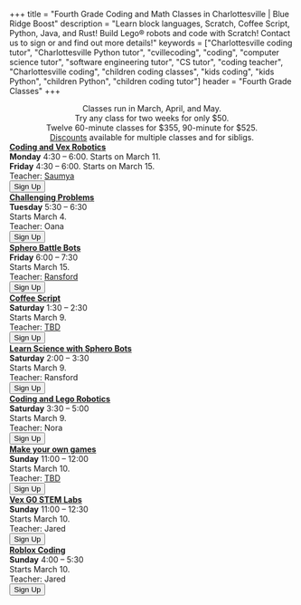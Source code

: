 +++
title = "Fourth Grade Coding and Math Classes in Charlottesville | Blue Ridge Boost"
description = "Learn block languages, Scratch, Coffee Script, Python, Java, and Rust! Build Lego&reg; robots and code with Scratch! Contact us to sign or and find out more details!"
keywords = ["Charlottesville coding tutor", "Charlottesville Python tutor", "cvillecoding", "coding", "computer science tutor", "software engineering tutor", "CS tutor", "coding teacher", "Charlottesville coding", "children coding classes", "kids coding", "kids Python", "children Python", "children coding tutor"]
header = "Fourth Grade Classes"
+++
<div class="container px-2">
    <div class="row  justify-content-center">
        <div class="col-12 p-2 darknote">
            <center>
            Classes run in March, April, and May. <span class="below-md"><br></span>
            Try any class for two weeks for only $50. <span class="below-md"><br></span>
            Twelve 60-minute classes for $355, 90-minute for $525.<br>
            <a href="/discounts">Discounts</a> available for multiple classes and for sibligs.
            </center>
        </div>
    </div>
    <div class="row">
        <div class="col-12">
            <div class="d-flex flex-wrap justify-content-evenly gap-3">
                <div>
                    <a href="/class/coding/computational-thinking-vexiq"><b>Coding and Vex Robotics</b></a> <br>
                        <b>Monday</b> 4:30 &ndash; 6:00. Starts on March 11.<br>
                        <b>Friday</b> 4:30 &ndash; 6:00. Starts on March 15.<br>
                        Teacher: <a href="/instructor#saumya">Saumya</a><br>
                        <a href="https://spring-24-coding-and-vex-robotics-grades-3-to-5.cheddarup.com"><button class="button-8s" role="button">Sign Up</button></a>
                </div>
                <div>
                    <b><a href="/class/math/challenging-math">Challenging Problems</a></b></br>
                    <b>Tuesday</b> 5:30 &ndash; 6:30<br>
                    Starts March 4.<br>
                    Teacher: Oana<br>
                    <a href="https://winter-24-third-grade.cheddarup.com"><button class="button-8s" role="button">Sign Up</button></a>
                </div>
                <div>
                    <a href="/class/coding/sphero-battle-bots"><b>Sphero Battle Bots</b></a> <br>
                        <b>Friday</b> 6:00 &ndash; 7:30<br>
                        Starts March 15.<br>
                        Teacher: <a href="/instructor#ransford">Ransford</a><br>
                        <a href="https://spring-24-battle-bots34.cheddarup.com"><button class="button-8s" role="button">Sign Up</button></a>
                </div>
                <div>
                    <a href="/class/coding/tweens-coffee-script"><b>Coffee Script</b></a> <br>
                        <b>Saturday</b> 1:30 &ndash; 2:30<br> 
                        Starts March 9.<br>
                        Teacher: <a href="/instructor#ransford">TBD</a><br>
                        <a href="https://spring-24-coffee-script.cheddarup.com"><button class="button-8s" role="button">Sign Up</button></a>
                </div>
                <div>
                    <a href="/class/coding/cs-sphero-science"><b>Learn Science with Sphero Bots</b></a> <br>
                    <b>Saturday</b> 2:00 &ndash; 3:30<br> 
                    Starts March 9.<br>
                    Teacher: Ransford<br>
                    <a href="https://spring-24-cs-sphero-science34.cheddarup.com"><button class="button-8s" role="button">Sign Up</button></a>
                </div>
                <div>
                    <a href="/class/coding/computational-thinking-spike"><b>Coding and Lego Robotics</b></a> <br>
                    <b>Saturday</b> 3:30 &ndash; 5:00<br>
                    Starts March 9.<br>
                    Teacher: Nora<br>
                    <a href="https://spring-24-cs-sphero-science34.cheddarup.com"><button class="button-8s" role="button">Sign Up</button></a>
                </div>
                <div>
                    <a href="/class/coding/tweens-coffee-script"><b>Make your own games</b></a> <br>
                    <b>Sunday</b> 11:00 &ndash; 12:00<br>
                    Starts March 10.<br>
                    Teacher: <a href="/instructor/">TBD</a><br>
                    <a href="https://spring-24-games-coffee-script.cheddarup.com"><button class="button-8s" role="button">Sign Up</button></a>
                </div>
                <div>
                    <a href="/class/coding/vex-go"><b>Vex G0 STEM Labs</b></a> <br>
                    <b>Sunday</b> 11:00 &ndash; 12:30<br>
                    Starts March 10.<br> 
                    Teacher: Jared<br>
                    <a href="https://spring-24-vex-go.cheddarup.com"><button class="button-8s" role="button">Sign Up</button></a>
                </div>
                <div>
                    <a href="/class/coding/roblox-coding"><b>Roblox Coding</b></a> <br>
                    <b>Sunday</b> 4:00 &ndash; 5:30<br>
                    Starts March 10.<br> 
                    Teacher: Jared<br>
                    <a href="https://spring-24-roblox35.cheddarup.com"><button class="button-8s" role="button">Sign Up</button></a>   
                </div>            
            </div>
        </div>
    </div>
</div>

